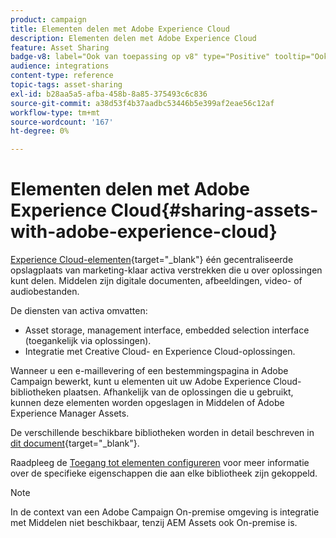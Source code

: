```yaml
---
product: campaign
title: Elementen delen met Adobe Experience Cloud
description: Elementen delen met Adobe Experience Cloud
feature: Asset Sharing
badge-v8: label="Ook van toepassing op v8" type="Positive" tooltip="Ook van toepassing op campagne v8"
audience: integrations
content-type: reference
topic-tags: asset-sharing
exl-id: b28aa5a5-afba-458b-8a85-375493c6c836
source-git-commit: a38d53f4b37aadbc53446b5e399af2eae56c12af
workflow-type: tm+mt
source-wordcount: '167'
ht-degree: 0%

---
```


# Elementen delen met Adobe Experience Cloud{#sharing-assets-with-adobe-experience-cloud}

[Experience Cloud-elementen](https://experienceleague.adobe.com/en/docs/core-services/interface/services/audiences/overview){target="_blank"} één gecentraliseerde opslagplaats van marketing-klaar activa verstrekken die u over oplossingen kunt delen. Middelen zijn digitale documenten, afbeeldingen, video- of audiobestanden.

De diensten van activa omvatten:

* Asset storage, management interface, embedded selection interface (toegankelijk via oplossingen).
* Integratie met Creative Cloud- en Experience Cloud-oplossingen.

Wanneer u een e-maillevering of een bestemmingspagina in Adobe Campaign bewerkt, kunt u elementen uit uw Adobe Experience Cloud-bibliotheken plaatsen. Afhankelijk van de oplossingen die u gebruikt, kunnen deze elementen worden opgeslagen in Middelen of Adobe Experience Manager Assets.

De verschillende beschikbare bibliotheken worden in detail beschreven in [dit document](https://experienceleague.adobe.com/en/docs/core-services/interface/services/assets/experience-cloud-assets){target="_blank"}.

Raadpleeg de [Toegang tot elementen configureren](../../integrations/using/configuring-access-to-assets.md) voor meer informatie over de specifieke eigenschappen die aan elke bibliotheek zijn gekoppeld.

>[!NOTE]
>
>In de context van een Adobe Campaign On-premise omgeving is integratie met Middelen niet beschikbaar, tenzij AEM Assets ook On-premise is.
